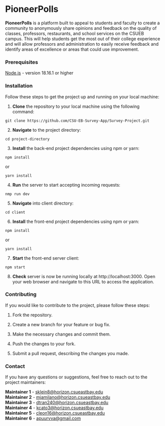 # **PioneerPolls**

**PioneerPolls** is a platform built to appeal to students and faculty to create a community to anonymously share opinions and feedback on the quality of classes, professors, restaurants, and school services on the CSUEB campus. This will help students get the most out of their college experience and will allow professors and administration to easily receive feedback and identify areas of excellence or areas that could use improvement.

### **Prerequisites**

[Node.js](https://nodejs.org/en) - version 18.16.1 or higher


### **Installation**

Follow these steps to get the project up and running on your local machine:

1. **Clone** the repository to your local machine using the following command:

```git clone https://github.com/CSU-EB-Survey-App/Survey-Project.git```

2. **Navigate** to the project directory:

```cd project-directory```

3. **Install** the back-end project dependencies using npm or yarn:

```npm install```

or

```yarn install```


4. **Run** the server to start accepting incoming requests:

```nmp run dev```

5. **Navigate** into client directory:

```cd client```

6. **Install** the front-end project dependencies using npm or yarn:

```npm install```

or

```yarn install```

7. **Start** the front-end server client:

```npm start```

8. **Check** server is now be running locally at http://localhost:3000. Open your web browser and navigate to this URL to access the application.


### **Contributing**
If you would like to contribute to the project, please follow these steps:

1. Fork the repository.

1. Create a new branch for your feature or bug fix.

1. Make the necessary changes and commit them.

1. Push the changes to your fork.

1. Submit a pull request, describing the changes you made.


### **Contact**
If you have any questions or suggestions, feel free to reach out to the project maintainers:

**Maintainer 1** - sklein8@horizon.csueastbay.edu <br>
**Maintainer 2** - mjamilano@horizon.csueastbay.edu <br>
**Maintainer 3** - dtran240@horizon.csueastbay.edu<br>
**Maintainer 4** - kcato3@horizon.csueastbay.edu<br>
**Maintainer 5** - cleon16@horizon.csueastbay.edu   <br>
**Maintainer 6** - apuurvva@gmail.com   <br>
